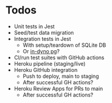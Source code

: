 # Todos

* Unit tests in Jest
* Seed/test data migration
* Integration tests in Jest
	- With setup/teardown of SQLite DB
	- Or [in-dyno pg](https://devcenter.heroku.com/articles/heroku-ci-in-dyno-databases)?
* CI/run test suites with GitHub actions
* Heroku pipeline (staging/live)
* Heroku GitHub integration
	- Push to deploy, main to staging
	- After successful GH actions?
* Heroku Review Apps for PRs to main
	- After successful GH actions?
